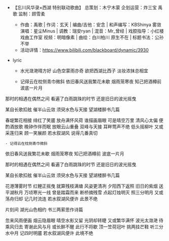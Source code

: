- 【忘川风华录×西湖 特别联动歌曲】
总策划：木宁木蒙
企划运营：炸三宝 禹歌
监制：顾雪柔

    - 作曲：禹歌 | 作词：玄天 | 编曲/吉他：安念 | 和声编写：KBShinya 雾敛
演唱：星尘Minus | 调教：瑞安ryan | 混音：Mr_曾经 | 戏腔指导：小红楼戏曲工作室
视频：明暗像素 | 曲绘：白川柏川 原生不在 | 标题书法：公孙不举
    - 活动详情：https://www.bilibili.com/blackboard/dynamic/3930
- lyric
    - 水光潋滟晴方好 山色空蒙雨亦奇
欲把西湖比西子 淡妆浓抹总相宜


    - 记得云在枕侧青巾微斜
依旧春风送我繁花未歇
烟雨笼寒夜 知己把酒樽前
波底一片月
 
那时的相遇在偶然之间
看遍了白雨跳珠的时节
还是旧日的波光摇曳
 
某自长歌扣舷
催半山云敛
须臾水色与天接
望湖楼醉书几篇
 
春堤繁花相接 绯红了笑靥
放舟满怀风荷 谁描画眉眼
可是晴空万里 清风心太偏
便酌酒放歌 晚钟作伴而眠
放眼云山重叠 双峰与天接
耳畔莺声不绝 低头摇柳叶
又或采莲归来 顾一笑展颜
若水叙湖风 说得几番真切
 

    - 记得云在枕侧青巾微斜
依旧春风送我繁花未歇
烟雨笼寒夜 知己把酒樽前
波底一片月
 
那时的相遇在偶然之间
看遍了白雨跳珠的时节
还是旧日的波光摇曳
 
某自长歌扣舷
催半山云敛
须臾水色与天接
望湖楼醉书几篇
 
花港薄雾时节 红鲤正摇曳
就算残枝满塘 风姿更清冽
夕阳西下返照 旧日的紫烟
送平湖秋月 万顷寒光一线
曾是踏霜而来 断桥摘残雪
点起灯烛明灭 照三分明月
又或荡舟归却 记几时流连
若水叙湖风便许 此景不绝
 
片刻间 湖光山色相约
书三两萦思作诗篇
 
忽来风雨便画 烟云隐眉眼
晴空水影又留 光阴却转睫
又或繁华满怀 波光太潋滟
待乘风归去 寄谢此风与月
或长醉不醒 此行不将歇
顶一笠荷冠叶 挑两挂芒鞋
听三分水中月 记四时明靥
若水叙湖风便许 此境不绝

